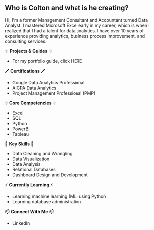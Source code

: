 ## Who is Colton and what is he creating?

Hi, I'm a former Management Consultant and Accountant turned Data Analyst. I mastered Microsoft Excel early in my career, which is when I realized that I had a talent for data analytics. I have over 10 years of experience providing analytics, business process improvement, and consulting services. 


✨ **Projects & Guides** ✨
- For my portfolio guide, click HERE


🖊️ **Certifications** 🖊️
- Google Data Analytics Professional
- AICPA Data Analytics
- Project Management Professional (PMP)


💡 **Core Competencies** 💡
- Excel
- SQL
- Python
- PowerBI
- Tableau


📌 **Key Skills** 📌
- Data Cleaning and Wrangling
- Data Visualization
- Data Analysis
- Relational Databases
- Dashboard Design and Development


⚡️ **Currently Learning** ⚡
- Learning machine learning (ML) using Python
- Learning database administration


📫 **Connect With Me** 📫
- LinkedIn
